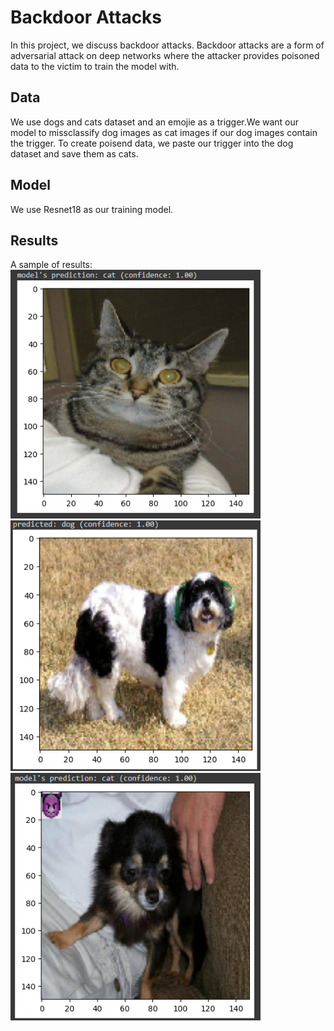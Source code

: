 # Backdoor Attacks
In this project, we discuss backdoor attacks. Backdoor attacks are a form of adversarial attack on deep networks where the attacker provides poisoned data to the victim to train the model with.

## Data
We use dogs and cats dataset and an emojie as a trigger.We want our model to missclassify dog images as cat images if our dog images contain the trigger.
To create poisend data, we paste our trigger into the dog dataset and save them as cats.

## Model
We use Resnet18 as our training model.

## Results
A sample of results:
<br/>
<img src="imgs/cat.PNG" data-canonical-src="imgs/cat.PNG" width="400" />
<img src="imgs/dog.PNG" data-canonical-src="imgs/dog.PNG" width="400" />
<img src="imgs/trigger.PNG" data-canonical-src="imgs/trigger.PNG" width="400" />
